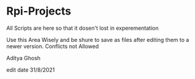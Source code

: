# Rpi-Projects
 All Scripts are here so that it dosen't lost in experementation

 Use this Area Wisely and be shure to save as files after editing them to a newer version. Conflicts not Allowed

 Aditya Ghosh

 edit date 31/8/2021
